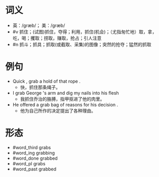 # 词义
- 英：/ɡræb/； 美：/ɡræb/
- #v 抓住；(试图)抓住，夺得；利用，抓住(机会)；（尤指匆忙地）取，拿，吃，喝；攫取；捞取，赚取，抢占；引人注意
- #n 抓斗；抓具；抓取(或截取、采集)的图像；突然的抢夺；猛然的抓取
# 例句
- Quick , grab a hold of that rope .
	- 快，抓住那条绳子。
- I grab George 's arm and dig my nails into his flesh
	- 我抓住乔治的胳膊，指甲抠进了他的肉里。
- He offered a grab bag of reasons for his decision .
	- 他为自己所作的决定提出了各种理由。
# 形态
- #word_third grabs
- #word_ing grabbing
- #word_done grabbed
- #word_pl grabs
- #word_past grabbed
